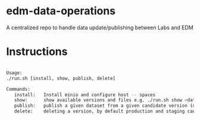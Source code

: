 # edm-data-operations
A centralized repo to handle data update/publishing between Labs and EDM

# Instructions
```bash

Usage:
./run.sh [install, show, publish, delete]

Commands:
   install:   Install minio and configure host -- spaces
   show:      show available versions and files e.g. ./run.sh show <dataset> --production|--staging
   publish:   publish a given dataset from a given candidate version (default candidate is "staging")
   delete:    deleting a version, by default production and staging cannot be deleted

```